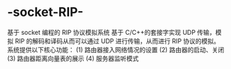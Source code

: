 # -socket-RIP-
基于 socket 编程的 RIP 协议模拟系统
基于 C/C++的套接字实现 UDP 传输，模拟 RIP 的解码和译码从而可以通过 UDP 进行传输，从而进行 RIP 协议的模拟。
系统提供以下核心功能：
(1) 路由器接入网络情况的设置
(2) 路由器的启动、关闭
(3) 路由器距离向量表的展示
(4) 服务器监听模式

